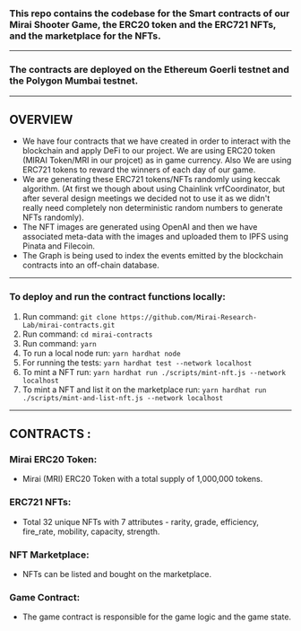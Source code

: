 ### This repo contains the codebase for the Smart contracts of our Mirai Shooter Game, the ERC20 token and the ERC721 NFTs, and the marketplace for the NFTs.

---

### The contracts are deployed on the Ethereum Goerli testnet and the Polygon Mumbai testnet.

---
## OVERVIEW

- We have four contracts that we have created in order to interact with the blockchain and apply DeFi to our project. We are using ERC20 token (MIRAI Token/MRI in our projcet) as in game currency. Also We are using ERC721 tokens to reward the winners of each day of our game. 
- We are generating these ERC721 tokens/NFTs randomly using keccak algorithm. (At first we though about using Chainlink vrfCoordinator, but after several design meetings we decided not to use it as we didn't really need completely non deterministic random numbers to generate NFTs randomly). 
- The NFT images are generated using OpenAI and then we have associated meta-data with the images and uploaded them to IPFS using Pinata and Filecoin.
- The Graph is being used to index the events emitted by the blockchain contracts into an off-chain database.
---
### To deploy and run the contract functions locally:

1. Run command: `git clone https://github.com/Mirai-Research-Lab/mirai-contracts.git`
2. Run command: `cd mirai-contracts`
3. Run command: `yarn`
4. To run a local node run: `yarn hardhat node`
5. For running the tests: `yarn hardhat test --network localhost`
6. To mint a NFT run: `yarn hardhat run ./scripts/mint-nft.js --network localhost`
7. To mint a NFT and list it on the marketplace run: `yarn hardhat run ./scripts/mint-and-list-nft.js --network localhost`

---

## CONTRACTS :

### Mirai ERC20 Token:

- Mirai (MRI) ERC20 Token with a total supply of 1,000,000 tokens.

### ERC721 NFTs:

- Total 32 unique NFTs with 7 attributes - rarity, grade, efficiency, fire_rate, mobility, capacity, strength.

### NFT Marketplace:

- NFTs can be listed and bought on the marketplace.

### Game Contract:

- The game contract is responsible for the game logic and the game state.
